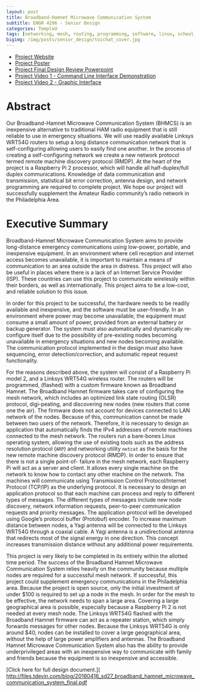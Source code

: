 ```yaml
---
layout: post
title: Broadband-Hamnet Microwave Communication System
subtitle: ENGR 4296 - Senior Design
categories: TempleU
tags: [networking, mesh, routing, programming, software, linux, school, server, bash, python]
bigimg: /img/posts/senior_design/toichat_cover.jpg
---
```


- [Project Website](
https://sites.google.com/a/temple.edu/broadband-mcomm/)
- [Project Poster](
http://files.tdevin.com/blog/20160416_fdr_review_poster_final.pdf)
- [Project Final Design Review Powerpoint](
http://files.tdevin.com/blog/20160416_fdr_review_pptx_final.pdf)
- [Project Video 1 - Command Line Interface Demonstration](
https://www.youtube.com/watch?v=_-q7M_saQdkA)
- [Project Video 2 - Graphic Interface](
https://www.youtube.com/watch?v=DbUwcBYxRT)


# Abstract
Our Broadband-Hamnet Microwave Communication System (BHMCS) is an inexpensive
alternative to traditional HAM radio equipment that is still reliable to 
use in emergency situations. We will use readily available Linksys WRT54G
routers to setup a long distance communication network that is
self-configuring allowing users to easily find one another. In the process
of creating a self-configuring network we create a new network protocol
termed remote machine discovery protocol (RMDP). At the heart of the
project is a Raspberry Pi 2 processor, which will handle all
half-duplex/full duplex communications. Knowledge of data communication
and transmission, statistical bit error correction, antenna design, and
network programming are required to complete project. We hope our project
will successfully supplement the Amateur Radio community’s radio network
in the Philadelphia Area.


# Executive Summary
Broadband-Hamnet Microwave Communication System aims to provide
long-distance emergency communications using low-power, portable, and
inexpensive equipment. In an environment where cell reception and internet
access becomes unavailable, it is important to maintain a means of
communication to an area outside the area in distress. This project will
also be useful in places where there is a lack of an Internet Service
Provider (ISP). These countries can use this project to communicate
wirelessly within their borders, as well as internationally. This project
aims to be a low-cost, and reliable solution to this issue.

In order for this project to be successful, the hardware needs to be
readily available and inexpensive, and the software must be user-friendly.
In an environment where power may become unavailable, the equipment must
consume a small amount of power, provided from an external battery or
backup generator. The system must also automatically and dynamically
re-configure itself due to the possibility of pre-existing nodes becoming
unavailable in emergency situations and new nodes becoming available. The
communication protocol implemented in the design must also have sequencing,
error detection/correction, and automatic repeat request functionality.

For the reasons described above, the system will consist of a Raspberry Pi
model 2, and a Linksys WRT54G wireless router. The routers will be
programmed, (flashed) with a custom firmware known as Broadband Hamnet. The
Broadband Hamnet firmware takes care of configuring the mesh network, which
includes an optimized link state routing (OLSR) protocol, digi-peating,
and discovering new nodes (new routers that come one the air). The firmware
does not account for devices connected to LAN network of the nodes. Because
of this, communication cannot be made between two users of the network.
Therefore, it is necessary to design an application that automatically
finds the IPv4 addresses of remote machines connected to the mesh network.
The routers run a bare-bones Linux operating system, allowing the use of
existing tools such as the address resolution protocol (`ARP`) and networking
utility `netcat` as the basis for the new remote machine discovery protocol
(RMDP). In order to ensure that there is not a single point-of- failure in
the mesh network, each Raspberry Pi will act as a server and client. It
allows every single machine on the network to know how to contact any
other machine on the network. The machines will communicate using
Transmission Control Protocol/Internet Protocol (TCP/IP) as the underlying
protocol. It is necessary to design an application protocol so that each
machine can process and reply to different types of messages. The different
types of messages include new node discovery, network information requests,
peer-to-peer communication requests and priority messages. The application
protocol will be developed using Google’s protocol buffer (Protobuf)
encoder. To increase maximum distance between nodes, a Yagi antenna will
be connected to the Linksys WRT54G through a coaxial cable. A Yagi antenna
is a unidirectional antenna that redirects most of the signal energy in
one direction. This concept increases transmission distance without any
additional power requirements.

This project is very likely to be completed in its entirety within the
allotted time period. The success of the Broadband Hamnet Microwave
Communication System relies heavily on the community because multiple nodes
are required for a successful mesh network. If successful, this project
could supplement emergency communications in the Philadelphia area.
Because the project is open source, only the initial investment of under
$100 is required to set up a node in the mesh. In order for the mesh to be
effective, the network needs to span a large area. Covering a large
geographical area is possible, especially because a Raspberry Pi 2 is not
needed at every mesh node. The Linksys WRT54G flashed with the Broadband
Hamnet firmware can act as a repeater station, which simply forwards
messages for other nodes. Because the Linksys WRT54G is only around $40,
nodes can be installed to cover a large geographical area, without the
help of large power amplifiers and antennas. The Broadband Hamnet 
Microwave Communication System also has the ability to provide
underprivileged areas with an inexpensive way to communicate with family
and friends because the equipment is so inexpensive and accessible.

[Click here for full design document.](
http://files.tdevin.com/blog/20160416_sd27_broadband_hamnet_microwave_communication_system_final.pdf
